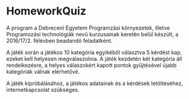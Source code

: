# HomeworkQuiz
A program a Debreceni Egyetem Programzási környezetek, illetve Programozási technológiák nevű kurzusainak keretén belül készült, a 2016/17/2. félévben beadandó feladatként.

A játék során a játékos 10 kategória egyikéből választva 5 kérdést kap, ezeket kell helyesen megválaszolnia. A játék kezdetén két kategória áll rendelkezésre, a helyes válaszokért kapott pontok gyűjtésével újabb kategóriák válnak elérhetővé.

A játék kipróbálásához, a játékos adatainak és a kérdések letöltéséhez, internetkapcsolat szükséges.
